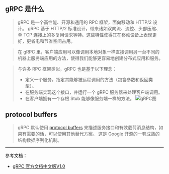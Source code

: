 ## gRPC 是什么

> gRPC 是一个高性能、开源和通用的 RPC 框架，面向移动和 HTTP/2 设计。
> gRPC 基于 HTTP/2 标准设计，带来诸如双向流、流控、头部压缩、单 TCP 连接上的多复用请求等特。这些特性使得其在移动设备上表现更好，更省电和节省空间占用。

> 在 gRPC 里，客户端应用可以像调用本地对象一样直接调用另一台不同的机器上服务端应用的方法，使得我们能够更容易地创建分布式应用和服务。
 
> 与许多 RPC 框架类似，gRPC 也是基于以下理念： 
> * 定义一个服务，指定其能够被远程调用的方法（包含参数和返回类型）。
> * 在服务端实现这个接口，并运行一个 gRPC 服务器来处理客户端调用。
> * 在客户端拥有一个存根 Stub 能够像服务端一样的方法。
> ![gRPC图](images/gRPC图.jpg)

## protocol buffers

> gRPC 默认使用 [protocol buffers](https://github.com/protocolbuffers) 来描述服务接口和有效载荷消息结构，如果有需要的话，可以使用其他替代方案。
> 这是 Google 开源的一套成熟的结构数据序列化机制。










---
参考文档：

* [gRPC 官方文档中文版V1.0](http://doc.oschina.net/grpc?t=56831)